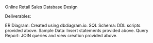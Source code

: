 Online Retail Sales Database Design


Deliverables:

ER Diagram: Created using dbdiagram.io.
SQL Schema: DDL scripts provided above.
Sample Data: Insert statements provided above.
Query Report: JOIN queries and view creation provided above.
